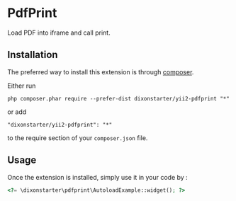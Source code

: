 
PdfPrint
========
Load PDF into iframe and call print.

Installation
------------

The preferred way to install this extension is through [composer](http://getcomposer.org/download/).

Either run

```
php composer.phar require --prefer-dist dixonstarter/yii2-pdfprint "*"
```

or add

```
"dixonstarter/yii2-pdfprint": "*"
```

to the require section of your `composer.json` file.


Usage
-----

Once the extension is installed, simply use it in your code by  :

```php
<?= \dixonstarter\pdfprint\AutoloadExample::widget(); ?>
```
